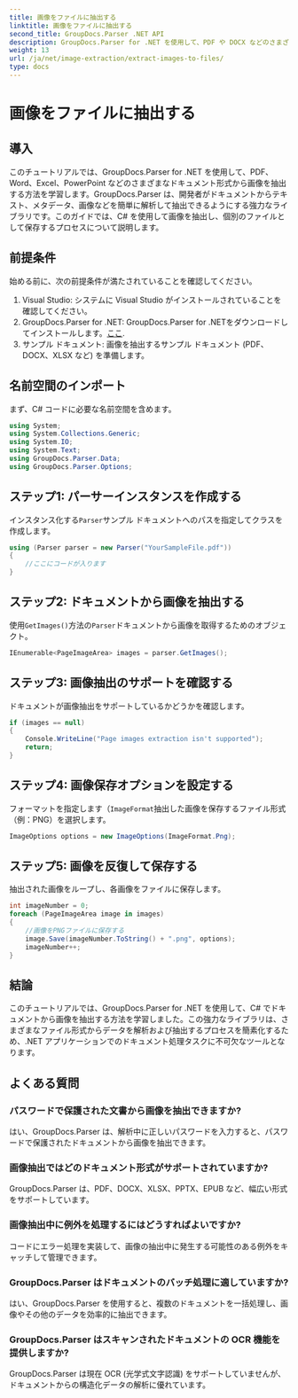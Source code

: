 ```yaml
---
title: 画像をファイルに抽出する
linktitle: 画像をファイルに抽出する
second_title: GroupDocs.Parser .NET API
description: GroupDocs.Parser for .NET を使用して、PDF や DOCX などのさまざまなドキュメント タイプから画像を簡単に抽出します。ドキュメント解析タスクを簡素化します。
weight: 13
url: /ja/net/image-extraction/extract-images-to-files/
type: docs
---
```

# 画像をファイルに抽出する

## 導入
このチュートリアルでは、GroupDocs.Parser for .NET を使用して、PDF、Word、Excel、PowerPoint などのさまざまなドキュメント形式から画像を抽出する方法を学習します。GroupDocs.Parser は、開発者がドキュメントからテキスト、メタデータ、画像などを簡単に解析して抽出できるようにする強力なライブラリです。このガイドでは、C# を使用して画像を抽出し、個別のファイルとして保存するプロセスについて説明します。
## 前提条件
始める前に、次の前提条件が満たされていることを確認してください。
1. Visual Studio: システムに Visual Studio がインストールされていることを確認してください。
2.  GroupDocs.Parser for .NET: GroupDocs.Parser for .NETをダウンロードしてインストールします。[ここ](https://releases.groupdocs.com/parser/net/).
3. サンプル ドキュメント: 画像を抽出するサンプル ドキュメント (PDF、DOCX、XLSX など) を準備します。

## 名前空間のインポート
まず、C# コードに必要な名前空間を含めます。
```csharp
using System;
using System.Collections.Generic;
using System.IO;
using System.Text;
using GroupDocs.Parser.Data;
using GroupDocs.Parser.Options;
```
## ステップ1: パーサーインスタンスを作成する
インスタンス化する`Parser`サンプル ドキュメントへのパスを指定してクラスを作成します。
```csharp
using (Parser parser = new Parser("YourSampleFile.pdf"))
{
    //ここにコードが入ります
}
```
## ステップ2: ドキュメントから画像を抽出する
使用`GetImages()`方法の`Parser`ドキュメントから画像を取得するためのオブジェクト。
```csharp
IEnumerable<PageImageArea> images = parser.GetImages();
```
## ステップ3: 画像抽出のサポートを確認する
ドキュメントが画像抽出をサポートしているかどうかを確認します。
```csharp
if (images == null)
{
    Console.WriteLine("Page images extraction isn't supported");
    return;
}
```
## ステップ4: 画像保存オプションを設定する
フォーマットを指定します（`ImageFormat`抽出した画像を保存するファイル形式（例：PNG）を選択します。
```csharp
ImageOptions options = new ImageOptions(ImageFormat.Png);
```
## ステップ5: 画像を反復して保存する
抽出された画像をループし、各画像をファイルに保存します。
```csharp
int imageNumber = 0;
foreach (PageImageArea image in images)
{
    //画像をPNGファイルに保存する
    image.Save(imageNumber.ToString() + ".png", options);
    imageNumber++;
}
```

## 結論
このチュートリアルでは、GroupDocs.Parser for .NET を使用して、C# でドキュメントから画像を抽出する方法を学習しました。この強力なライブラリは、さまざまなファイル形式からデータを解析および抽出するプロセスを簡素化するため、.NET アプリケーションでのドキュメント処理タスクに不可欠なツールとなります。

## よくある質問
### パスワードで保護された文書から画像を抽出できますか?
はい、GroupDocs.Parser は、解析中に正しいパスワードを入力すると、パスワードで保護されたドキュメントから画像を抽出できます。
### 画像抽出ではどのドキュメント形式がサポートされていますか?
GroupDocs.Parser は、PDF、DOCX、XLSX、PPTX、EPUB など、幅広い形式をサポートしています。
### 画像抽出中に例外を処理するにはどうすればよいですか?
コードにエラー処理を実装して、画像の抽出中に発生する可能性のある例外をキャッチして管理できます。
### GroupDocs.Parser はドキュメントのバッチ処理に適していますか?
はい、GroupDocs.Parser を使用すると、複数のドキュメントを一括処理し、画像やその他のデータを効率的に抽出できます。
### GroupDocs.Parser はスキャンされたドキュメントの OCR 機能を提供しますか?
GroupDocs.Parser は現在 OCR (光学式文字認識) をサポートしていませんが、ドキュメントからの構造化データの解析に優れています。